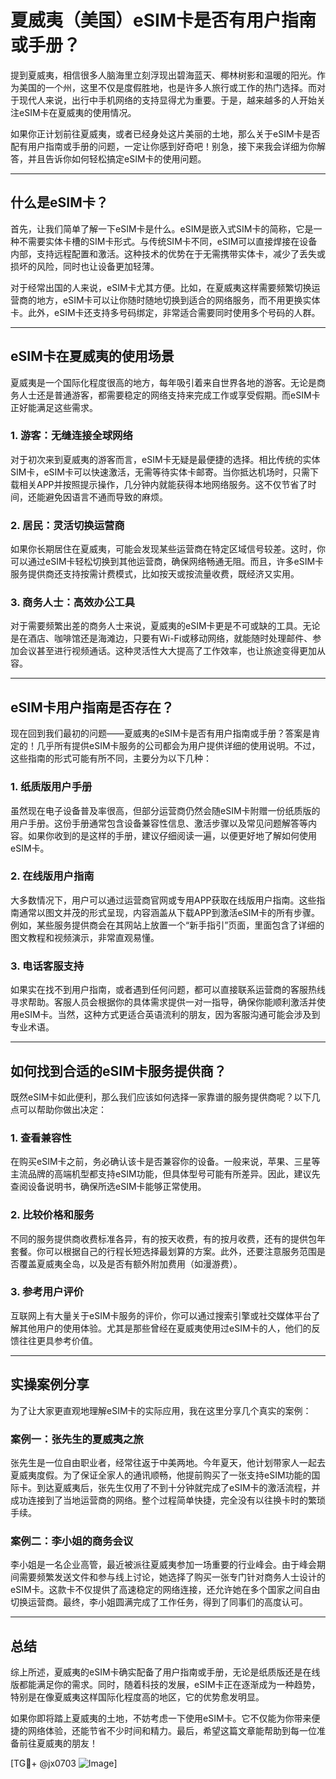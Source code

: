 # 夏威夷（美国）eSIM卡是否有用户指南或手册？

提到夏威夷，相信很多人脑海里立刻浮现出碧海蓝天、椰林树影和温暖的阳光。作为美国的一个州，这里不仅是度假胜地，也是许多人旅行或工作的热门选择。而对于现代人来说，出行中手机网络的支持显得尤为重要。于是，越来越多的人开始关注eSIM卡在夏威夷的使用情况。

如果你正计划前往夏威夷，或者已经身处这片美丽的土地，那么关于eSIM卡是否配有用户指南或手册的问题，一定让你感到好奇吧！别急，接下来我会详细为你解答，并且告诉你如何轻松搞定eSIM卡的使用问题。

---

## 什么是eSIM卡？

首先，让我们简单了解一下eSIM卡是什么。eSIM是嵌入式SIM卡的简称，它是一种不需要实体卡槽的SIM卡形式。与传统SIM卡不同，eSIM可以直接焊接在设备内部，支持远程配置和激活。这种技术的优势在于无需携带实体卡，减少了丢失或损坏的风险，同时也让设备更加轻薄。

对于经常出国的人来说，eSIM卡尤其方便。比如，在夏威夷这样需要频繁切换运营商的地方，eSIM卡可以让你随时随地切换到适合的网络服务，而不用更换实体卡。此外，eSIM卡还支持多号码绑定，非常适合需要同时使用多个号码的人群。

---

## eSIM卡在夏威夷的使用场景

夏威夷是一个国际化程度很高的地方，每年吸引着来自世界各地的游客。无论是商务人士还是普通游客，都需要稳定的网络支持来完成工作或享受假期。而eSIM卡正好能满足这些需求。

### 1. **游客：无缝连接全球网络**
对于初次来到夏威夷的游客而言，eSIM卡无疑是最便捷的选择。相比传统的实体SIM卡，eSIM卡可以快速激活，无需等待实体卡邮寄。当你抵达机场时，只需下载相关APP并按照提示操作，几分钟内就能获得本地网络服务。这不仅节省了时间，还能避免因语言不通而导致的麻烦。

### 2. **居民：灵活切换运营商**
如果你长期居住在夏威夷，可能会发现某些运营商在特定区域信号较差。这时，你可以通过eSIM卡轻松切换到其他运营商，确保网络畅通无阻。而且，许多eSIM卡服务提供商还支持按需计费模式，比如按天或按流量收费，既经济又实用。

### 3. **商务人士：高效办公工具**
对于需要频繁出差的商务人士来说，夏威夷的eSIM卡更是不可或缺的工具。无论是在酒店、咖啡馆还是海滩边，只要有Wi-Fi或移动网络，就能随时处理邮件、参加会议甚至进行视频通话。这种灵活性大大提高了工作效率，也让旅途变得更加从容。

---

## eSIM卡用户指南是否存在？

现在回到我们最初的问题——夏威夷的eSIM卡是否有用户指南或手册？答案是肯定的！几乎所有提供eSIM卡服务的公司都会为用户提供详细的使用说明。不过，这些指南的形式可能有所不同，主要分为以下几种：

### 1. **纸质版用户手册**
虽然现在电子设备普及率很高，但部分运营商仍然会随eSIM卡附赠一份纸质版的用户手册。这份手册通常包含设备兼容性信息、激活步骤以及常见问题解答等内容。如果你收到的是这样的手册，建议仔细阅读一遍，以便更好地了解如何使用eSIM卡。

### 2. **在线版用户指南**
大多数情况下，用户可以通过运营商官网或专用APP获取在线版用户指南。这些指南通常以图文并茂的形式呈现，内容涵盖从下载APP到激活eSIM卡的所有步骤。例如，某些服务提供商会在其网站上放置一个“新手指引”页面，里面包含了详细的图文教程和视频演示，非常直观易懂。

### 3. **电话客服支持**
如果实在找不到用户指南，或者遇到任何问题，都可以直接联系运营商的客服热线寻求帮助。客服人员会根据你的具体需求提供一对一指导，确保你能顺利激活并使用eSIM卡。当然，这种方式更适合英语流利的朋友，因为客服沟通可能会涉及到专业术语。

---

## 如何找到合适的eSIM卡服务提供商？

既然eSIM卡如此便利，那么我们应该如何选择一家靠谱的服务提供商呢？以下几点可以帮助你做出决定：

### 1. **查看兼容性**
在购买eSIM卡之前，务必确认该卡是否兼容你的设备。一般来说，苹果、三星等主流品牌的高端机型都支持eSIM功能，但具体型号可能有所差异。因此，建议先查阅设备说明书，确保所选eSIM卡能够正常使用。

### 2. **比较价格和服务**
不同的服务提供商收费标准各异，有的按天收费，有的按月收费，还有的提供包年套餐。你可以根据自己的行程长短选择最划算的方案。此外，还要注意服务范围是否覆盖夏威夷全岛，以及是否有额外附加费用（如漫游费）。

### 3. **参考用户评价**
互联网上有大量关于eSIM卡服务的评价，你可以通过搜索引擎或社交媒体平台了解其他用户的使用体验。尤其是那些曾经在夏威夷使用过eSIM卡的人，他们的反馈往往更具参考价值。

---

## 实操案例分享

为了让大家更直观地理解eSIM卡的实际应用，我在这里分享几个真实的案例：

### 案例一：张先生的夏威夷之旅
张先生是一位自由职业者，经常往返于中美两地。今年夏天，他计划带家人一起去夏威夷度假。为了保证全家人的通讯顺畅，他提前购买了一张支持eSIM功能的国际卡。到达夏威夷后，张先生仅用了不到十分钟就完成了eSIM卡的激活流程，并成功连接到了当地运营商的网络。整个过程简单快捷，完全没有以往换卡时的繁琐手续。

### 案例二：李小姐的商务会议
李小姐是一名企业高管，最近被派往夏威夷参加一场重要的行业峰会。由于峰会期间需要频繁发送文件和参与线上讨论，她选择了购买一张专门针对商务人士设计的eSIM卡。这款卡不仅提供了高速稳定的网络连接，还允许她在多个国家之间自由切换运营商。最终，李小姐圆满完成了工作任务，得到了同事们的高度认可。

---

## 总结

综上所述，夏威夷的eSIM卡确实配备了用户指南或手册，无论是纸质版还是在线版都能满足你的需求。同时，随着科技的发展，eSIM卡正在逐渐成为一种趋势，特别是在像夏威夷这样国际化程度高的地区，它的优势愈发明显。

如果你即将踏上夏威夷的土地，不妨考虑一下使用eSIM卡。它不仅能为你带来便捷的网络体验，还能节省不少时间和精力。最后，希望这篇文章能帮助到每一位准备前往夏威夷的朋友！

[TG💪+ @jx0703 ![Image](https://github.com/user-attachments/assets/dbca1d08-cadb-493c-b0ec-ad6f7a83f270)]